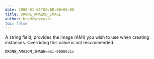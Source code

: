 ```yaml
---
date: 2000-01-01T00:00:00+00:00
title: DRONE_AMAZON_IMAGE
author: bradrydzewski
toc: false
---
```


A string field, provides the image (AMI) you wish to use when
creating instances. Overriding this value is not recommended.

```
DRONE_AMAZON_IMAGE=ami-66506c1c
```
